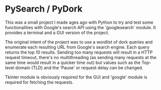 # PySearch / PyDork

This was a small project I made ages ago with Python to try and test some functionalities with Google's search API using the 'googlesearch' module. It provides a terminal and a GUI version of the project.

The original intent of the project was to use a wordlist of dork queries and enumerate each resulting URL from Google's search engine. Each query returns the top 10 results. Sending too many requests will result in a HTTP request timeout, there's no multithreading (as sending many requests at the same time would result in a quicker time out) but values such as the Top-level domain (TLD) and the 'Pause' or request delay can be changed. 

Tkinter module is obviously required for the GUI and 'google' module is required for fetching the requests.
